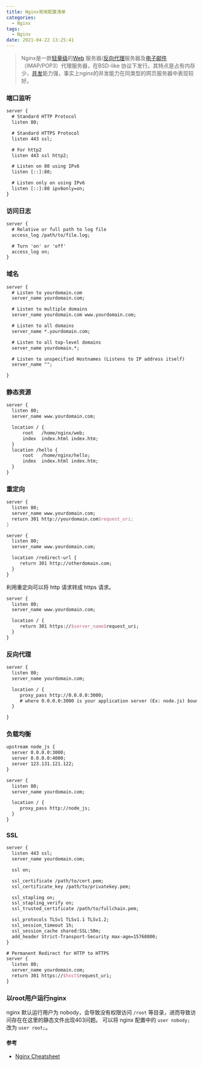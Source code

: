 ```yaml
---
title: Nginx常用配置清单
categories:
  - Nginx
tags:
  - Nginx
date: 2021-04-22 13:25:41
---
```


> Nginx是一款[轻量级](https://baike.baidu.com/item/轻量级/10002835)的[Web](https://baike.baidu.com/item/Web/150564) 服务器/[反向代理](https://baike.baidu.com/item/反向代理/7793488)服务器及[电子邮件](https://baike.baidu.com/item/电子邮件/111106)（IMAP/POP3）代理服务器，在BSD-like 协议下发行。其特点是占有内存少，[并发](https://baike.baidu.com/item/并发/11024806)能力强，事实上nginx的并发能力在同类型的网页服务器中表现较好。

### 端口监听

```tex
server {
  # Standard HTTP Protocol
  listen 80;

  # Standard HTTPS Protocol
  listen 443 ssl;

  # For http2
  listen 443 ssl http2;

  # Listen on 80 using IPv6
  listen [::]:80;

  # Listen only on using IPv6
  listen [::]:80 ipv6only=on;
}
```

### 访问日志

```tex
server {
  # Relative or full path to log file
  access_log /path/to/file.log;

  # Turn 'on' or 'off'
  access_log on;
}
```

### 域名

``` tex
server {
  # Listen to yourdomain.com
  server_name yourdomain.com;

  # Listen to multiple domains
  server_name yourdomain.com www.yourdomain.com;

  # Listen to all domains
  server_name *.yourdomain.com;

  # Listen to all top-level domains
  server_name yourdomain.*;

  # Listen to unspecified Hostnames (Listens to IP address itself)
  server_name "";

}
```

### 静态资源

```tex
server {
  listen 80;
  server_name www.yourdomain.com;

  location / {
      root   /home/nginx/web;
      index  index.html index.htm;
  }
  location /hello {
      root   /home/nginx/hello;
      index  index.html index.htm;
  }
}
```

### 重定向

```tex
server {
  listen 80;
  server_name www.yourdomain.com;
  return 301 http://yourdomain.com$request_uri;
}
```

```tex
server {
  listen 80;
  server_name www.yourdomain.com;

  location /redirect-url {
     return 301 http://otherdomain.com;
  }
}
```

利用重定向可以将 http 请求转成 https 请求。

```tex
server {
  listen 80;
  server_name www.yourdomain.com;

  location / {
     return 301 https://$server_name$request_uri;
  }
}
```

### 反向代理

```tex
server {
  listen 80;
  server_name yourdomain.com;

  location / {
     proxy_pass http://0.0.0.0:3000;
     # where 0.0.0.0:3000 is your application server (Ex: node.js) bound on 0.0.0.0 listening on port 3000
  }

}
```

### 负载均衡

```tex
upstream node_js {
  server 0.0.0.0:3000;
  server 0.0.0.0:4000;
  server 123.131.121.122;
}

server {
  listen 80;
  server_name yourdomain.com;

  location / {
     proxy_pass http://node_js;
  }
}
```

### SSL

```tex
server {
  listen 443 ssl;
  server_name yourdomain.com;

  ssl on;

  ssl_certificate /path/to/cert.pem;
  ssl_certificate_key /path/to/privatekey.pem;

  ssl_stapling on;
  ssl_stapling_verify on;
  ssl_trusted_certificate /path/to/fullchain.pem;

  ssl_protocols TLSv1 TLSv1.1 TLSv1.2;
  ssl_session_timeout 1h;
  ssl_session_cache shared:SSL:50m;
  add_header Strict-Transport-Security max-age=15768000;
}

# Permanent Redirect for HTTP to HTTPS
server {
  listen 80;
  server_name yourdomain.com;
  return 301 https://$host$request_uri;
}
```

### 以root用户运行nginx

nginx 默认运行用户为 nobody，会导致没有权限访问 `/root` 等目录，进而导致访问存在在这里的静态文件出现403问题。
可以将 nginx 配置中的 `user nobody;` 改为 `user root;`。

#### 参考
- [Nginx Cheatsheet](https://vishnu.hashnode.dev/nginx-cheatsheet)

